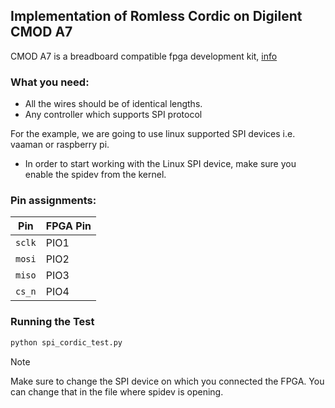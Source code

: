 ## Implementation of Romless Cordic on Digilent CMOD A7

CMOD A7 is a breadboard compatible fpga development kit, [info](https://digilent.com/shop/cmod-a7-35t-breadboardable-artix-7-fpga-module/)

### What you need:
- All the wires should be of identical lengths.
- Any controller which supports SPI protocol

For the example, we are going to use linux supported SPI devices i.e. vaaman or raspberry pi.

- In order to start working with the Linux SPI device, make sure you enable the spidev from the kernel.

### Pin assignments:

| Pin    | FPGA Pin |
|--------|----------|
|`sclk`  |   PIO1   |
|`mosi`  |   PIO2   |
|`miso`  |   PIO3   |
|`cs_n`  |   PIO4   |

### Running the Test

```bash
python spi_cordic_test.py
```

> [!NOTE]
>
> Make sure to change the SPI device on which you connected the FPGA. You can change that in the file where spidev is opening.
